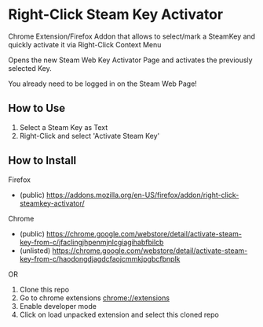 # Right-Click Steam Key Activator
Chrome Extension/Firefox Addon that allows to select/mark a SteamKey and quickly activate it via Right-Click Context Menu

Opens the new Steam Web Key Activator Page and activates the previously selected Key.

You already need to be logged in on the Steam Web Page!

## How to Use

1. Select a Steam Key as Text
2. Right-Click and select 'Activate Steam Key'

## How to Install

Firefox
- (public) https://addons.mozilla.org/en-US/firefox/addon/right-click-steamkey-activator/

Chrome
- (public) https://chrome.google.com/webstore/detail/activate-steam-key-from-c/jfaclingjhpenmjnlcgiagihabfbilcb
- (unlisted) https://chrome.google.com/webstore/detail/activate-steam-key-from-c/haodongdjagdcfaojcmmkjpgbcfbnplk

OR

1. Clone this repo
2. Go to chrome extensions [chrome://extensions](chrome://extensions)
3. Enable developer mode
4. Click on load unpacked extension and select this cloned repo
